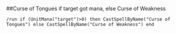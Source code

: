 ##Curse of Tongues if target got mana, else Curse of Weakness
```
/run if (UnitMana("target")>0) then CastSpellByName("Curse of Tongues") else CastSpellByName("Curse of Weakness") end
```